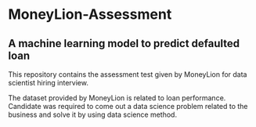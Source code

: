 # MoneyLion-Assessment
## A machine learning model to predict defaulted loan

This repository contains the assessment test given by MoneyLion for data scientist hiring interview.

The dataset provided by MoneyLion is related to loan performance. Candidate was required to come out a data science problem related to the business and solve it by using data science method.

